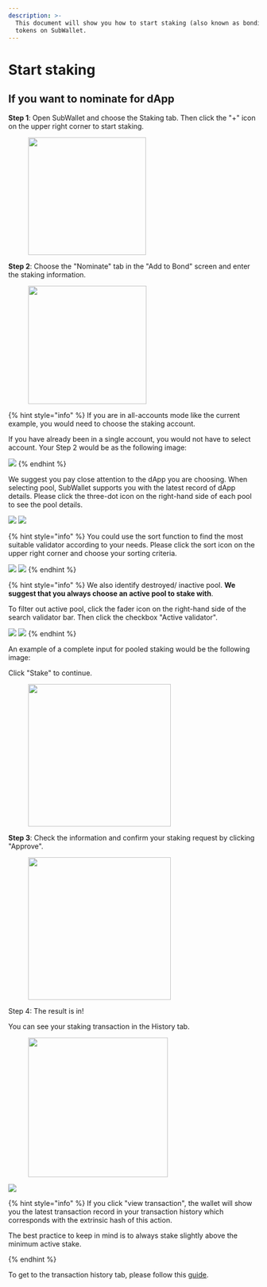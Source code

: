 ```yaml
---
description: >-
  This document will show you how to start staking (also known as bonding)
  tokens on SubWallet.
---
```


# Start staking

## If you want to nominate for dApp

**Step 1**: Open SubWallet and choose the Staking tab. Then click the "+" icon on the upper right corner to start staking.&#x20;

<div align="left">

<figure><img src="../../../.gitbook/assets/image (1700).png" alt="" width="237"><figcaption></figcaption></figure>

</div>

**Step 2**: Choose the "Nominate" tab in the "Add to Bond" screen and enter the staking information.&#x20;

<div align="left">

<figure><img src="../../../.gitbook/assets/image (1701).png" alt="" width="238"><figcaption></figcaption></figure>

</div>

{% hint style="info" %}
If you are in all-accounts mode like the current example, you would need to choose the staking account.&#x20;

If you have already been in a single account, you would not have to select account. Your Step 2 would be as the following image:

![](<../../../.gitbook/assets/image (1386).png>)
{% endhint %}

We suggest you pay close attention to the dApp you are choosing. When selecting pool, SubWallet supports you with the latest record of dApp details. Please click the three-dot icon on the right-hand side of each pool to see the pool details.

![](<../../../.gitbook/assets/image (1063).png>) ![](<../../../.gitbook/assets/image (959).png>)

{% hint style="info" %}
You could use the sort function to find the most suitable validator according to your needs. Please click the sort icon on the upper right corner and choose your sorting criteria.&#x20;

![](<../../../.gitbook/assets/image (1292).png>) ![](<../../../.gitbook/assets/image (1024).png>)
{% endhint %}

{% hint style="info" %}
We also identify destroyed/ inactive pool. **We suggest that you always choose an active pool to stake with**.&#x20;

To filter out active pool, click the fader icon on the right-hand side of the search validator bar. Then click the checkbox "Active validator".&#x20;

![](<../../../.gitbook/assets/image (1068).png>) ![](<../../../.gitbook/assets/image (1291).png>)
{% endhint %}

An example of a complete input for pooled staking would be the following image:

Click "Stake" to continue.

<div align="left">

<figure><img src="../../../.gitbook/assets/image (1687).png" alt="" width="287"><figcaption></figcaption></figure>

</div>

**Step 3**: Check the information and confirm your staking request by clicking "Approve".&#x20;

<div align="left">

<figure><img src="../../../.gitbook/assets/image (1688).png" alt="" width="287"><figcaption></figcaption></figure>

</div>

Step 4: The result is in!

You can see your staking transaction in the History tab.

<div align="left">

<figure><img src="../../../.gitbook/assets/image (1689).png" alt="" width="281"><figcaption></figcaption></figure>

</div>

![](<../../../.gitbook/assets/image (1666).png>)

{% hint style="info" %}
If you click "view transaction", the wallet will show you the latest transaction record in your transaction history which corresponds with the extrinsic hash of this action.&#x20;

The best practice to keep in mind is to always stake slightly above the minimum active stake.&#x20;


{% endhint %}

To get to the transaction history tab, please follow this [guide](../../view-transaction-history.md).

